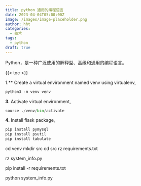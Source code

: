 ```yaml
---
title: python 通用的编程语言
date: 2023-04-04T05:00:00Z
image: /images/image-placeholder.png
author: hht
categories:
  - 技术
tags:
  - python
draft: true
---
```


Python，是一种广泛使用的解释型、高级和通用的编程语言。

<!--more-->

{{< toc >}}


1.** Create a virtual environment named venv using virtualenv,


```python
python3 -m venv venv
```

**3.** Activate virtual environment,

```python
source ./venv/bin/activate
```

**4.** Install flask package,

```python
pip install pymysql
pip install psutil
pip install tabulate


```

cd venv
mkdir src
cd src
rz 
requirements.txt

rz
system_info.py

pip install -r requirements.txt

python system_info.py

